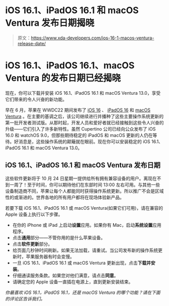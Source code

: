 # iOS 16.1、iPadOS 16.1 和 macOS Ventura 发布日期揭晓

> 原文：<https://www.xda-developers.com/ios-16-1-macos-ventura-release-date/>

# iOS 16.1、iPadOS 16.1、macOS Ventura 的发布日期已经揭晓

现在，你可以下载并安装 iOS 16.1、iPadOS 16.1 和 macOS Ventura 13.0，享受它们带来的令人兴奋的新功能。

早在 6 月，苹果在 WWDC22 期间发布了 [iOS 16](http://xda-developers.com/ios-16) 、 [iPadOS 16](http://xda-developers.com/ipados-16) 和 [macOS Ventura](http://xda-developers.com/macos-ventura) 。在主要的基调之后，该公司继续进行并播种了这些主要操作系统更新的第一批开发者测试版。从那时起，开发人员和爱好者就已经接触到这些令人兴奋的升级——它们引入了许多新特性。虽然 Cupertino 公司已经向公众发布了 iOS 16.0 和 watchOS 9.0，但那些期待稳定的 iPadOS 和 macOS 更新的人仍在等待。好消息是，这些操作系统的颠簸就在眼前。现在你可以安装稳定的 iOS 16.1、iPadOS 16.1 和 macOS Ventura 13.0。

## iOS 16.1、iPadOS 16.1 和 macOS Ventura 发布日期

这些软件更新将于 10 月 24 日星期一提供给所有拥有兼容设备的用户。离现在不到一周了！至于时间，你可以期待他们在东部时间 13:00 左右可用。与其他一些设备制造商不同，苹果让每个人都能同时获得操作系统更新。所以推广不会是区域性的或渐进的。世界各地的所有用户都将在现场体验新产品。

若要下载 iOS 16.1、iPadOS 16.1 或 macOS Ventura(如果它们可用)，请在兼容的 Apple 设备上执行以下步骤。

*   在你的 iPhone 或 iPad 上启动**设置**应用。如果你有 Mac，启动**系统设置**应用程序。
*   点击**通用**部分——不管你用的是什么苹果设备。
*   点击**软件更新**部分。
*   给页面几秒钟时间刷新。如果无法加载，请重试。当公司发布新的操作系统更新时，苹果服务器有时会变慢。
*   一旦 iOS 16.1、iPadOS 16.1 或 macOS Ventura 更新出现，点击**下载并安装**。
*   仔细通读服务条款。如果您对他们满意，请点击**同意**。
*   请确定您的 Apple 设备一直插在电源上，直到更新安装结束。

*你最喜欢 iOS 16.1，iPadOS 16.1，还是 macOS Ventura 的哪个功能？请在下面的评论区告诉我们。*